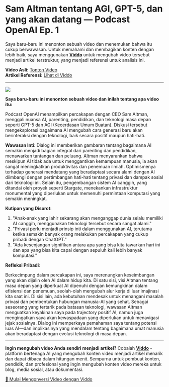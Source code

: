 # Sam Altman tentang AGI, GPT-5, dan yang akan datang — Podcast OpenAI Ep. 1

Saya baru-baru ini menonton sebuah video dan menemukan bahwa itu cukup berwawasan. Untuk memahami dan membagikan konten dengan lebih baik, saya menggunakan **[Viddo](https://viddo.pro/)** untuk mengubah video tersebut menjadi artikel terstruktur, yang menjadi referensi untuk analisis ini.

**Video Asli:** [Tonton Video](https://www.youtube.com/watch?v=DB9mjd-65gw)  
**Artikel Referensi:** [Lihat di Viddo](https://viddo.pro/zh/video-result/4bdfd642-64f3-4be4-aa04-eb705c12a529)

---

![](https://www.youtube.com/embed/DB9mjd-65gw)

**Saya baru-baru ini menonton sebuah video dan inilah tentang apa video itu:**

Podcast OpenAI menampilkan percakapan dengan CEO Sam Altman, menggali nuansa AI, parenting, pendidikan, dan teknologi masa depan seperti GPT-5 dan AGI (Kecerdasan Umum Buatan). Diskusi tersebut mengeksplorasi bagaimana AI mengubah cara generasi baru akan berinteraksi dengan teknologi, baik secara positif maupun hati-hati.

**Wawasan Inti**: Dialog ini memberikan gambaran tentang bagaimana AI semakin menjadi bagian integral dari parenting dan pendidikan, menawarkan tantangan dan peluang. Altman menyarankan bahwa meskipun AI tidak ada untuk menggantikan kemampuan manusia, ia akan sangat meningkatkan produktivitas dan penemuan ilmiah. Optimismenya terhadap generasi mendatang yang beradaptasi secara alami dengan AI diimbangi dengan pertimbangan hati-hati tentang privasi dan dampak sosial dari teknologi ini. Selain itu, pengembangan sistem AI canggih, yang ditandai oleh proyek seperti Stargate, menekankan infrastruktur monumental yang diperlukan untuk memenuhi permintaan komputasi yang semakin meningkat.

**Kutipan yang Disorot**:

1. "Anak-anak yang lahir sekarang akan menganggap dunia selalu memiliki AI canggih, menggunakan teknologi tersebut secara sangat alami."
2. "Privasi perlu menjadi prinsip inti dalam menggunakan AI, terutama ketika semakin banyak orang melakukan percakapan yang cukup pribadi dengan ChatGPT."
3. "Ada kesenjangan signifikan antara apa yang bisa kita tawarkan hari ini dan apa yang bisa kita capai dengan sepuluh kali lebih banyak komputasi."

**Refleksi Pribadi**:

Berkecimpung dalam percakapan ini, saya merenungkan keseimbangan yang akan dijalin oleh AI dalam hidup kita. Di satu sisi, visi Altman tentang masa depan yang diperkuat AI dipenuhi dengan kemungkinan dalam efisiensi dan penemuan, seolah-olah mengubah alur kerja di luar imajinasi kita saat ini. Di sisi lain, ada kebutuhan mendesak untuk menangani masalah privasi dan pembentukan hubungan manusia-AI yang sehat. Sebagai seseorang yang tertarik pada batasan teknologi, wawasan Altman menguatkan keyakinan saya pada trajectory positif AI, namun juga mengingatkan saya akan kewaspadaan yang diperlukan untuk menavigasi jejak sosialnya. Dialog ini memperkaya pemahaman saya tentang potensi luas AI—dan implikasinya yang mendalam tentang bagaimana umat manusia akan beradaptasi dengan evolusi teknologi di masa depan.

---

**Ingin mengubah video Anda sendiri menjadi artikel?** Cobalah **[Viddo](https://viddo.pro/)** - platform bertenaga AI yang mengubah konten video menjadi artikel menarik dan dapat dibaca dalam hitungan menit. Sempurna untuk pembuat konten, pendidik, dan profesional yang ingin mengubah konten video mereka untuk blog, media sosial, atau dokumentasi.

[🚀 Mulai Mengonversi Video dengan Viddo](https://viddo.pro/)